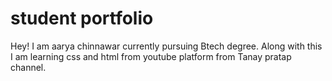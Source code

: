 # student portfolio
Hey! I am aarya chinnawar currently pursuing Btech degree.
 Along with this I am learning css and html from youtube platform from Tanay pratap channel. 